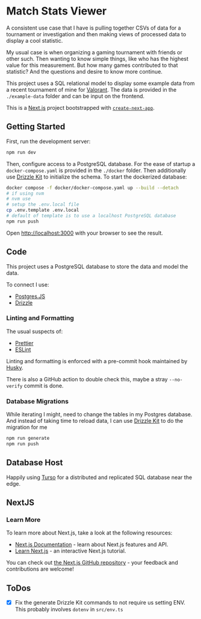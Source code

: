 # Match Stats Viewer

A consistent use case that I have is pulling together CSVs of data for a tournament or investigation and then making views of processed data to display a cool statistic.

My usual case is when organizing a gaming tournament with friends or other such. Then wanting to know simple things, like who has the highest value for this measurement. But how many games contributed to that statistic? And the questions and desire to know more continue.

This project uses a SQL relational model to display some example data from a recent tournament of mine for [Valorant](https://playvalorant.com/en-us/). The data is provided in the `./example-data` folder and can be input on the frontend.

This is a [Next.js](https://nextjs.org/) project bootstrapped with [`create-next-app`](https://github.com/vercel/next.js/tree/canary/packages/create-next-app).

## Getting Started

First, run the development server:

```bash
npm run dev
```

Then, configure access to a PostgreSQL database. For the ease of startup a `docker-compose.yaml` is provided in the `./docker` folder.
Then additionally use [Drizzle Kit](https://orm.drizzle.team/kit-docs) to initialize the schema. To start the dockerized database:

```bash
docker compose -f docker/docker-compose.yaml up --build --detach
# if using nvm
# nvm use
# setup the .env.local file
cp .env.template .env.local
# default of template is to use a localhost PostgreSQL database
npm run push
```

Open [http://localhost:3000](http://localhost:3000) with your browser to see the result.

## Code

This project uses a PostgreSQL database to store the data and model the data.

To connect I use:

-   [Postgres.JS](https://github.com/porsager/postgres)
-   [Drizzle](https://orm.drizzle.team/)

### Linting and Formatting

The usual suspects of:

-   [Prettier](https://prettier.io/)
-   [ESLint](https://eslint.org/)

Linting and formatting is enforced with a pre-commit hook maintained by [Husky](https://typicode.github.io/husky/).

There is also a GitHub action to double check this, maybe a stray `--no-verify` commit is done.

### Database Migrations

While iterating I might, need to change the tables in my Postgres database. And instead of taking time to reload data, I can use [Drizzle Kit](https://orm.drizzle.team/kit-docs) to do the migration for me

```bash
npm run generate
npm run push
```

## Database Host

Happily using [Turso](https://turso.tech/) for a distributed and replicated SQL database near the edge.

## NextJS

### Learn More

To learn more about Next.js, take a look at the following resources:

-   [Next.js Documentation](https://nextjs.org/docs) - learn about Next.js features and API.
-   [Learn Next.js](https://nextjs.org/learn) - an interactive Next.js tutorial.

You can check out [the Next.js GitHub repository](https://github.com/vercel/next.js/) - your feedback and contributions are welcome!

## ToDos

-   [x] Fix the generate Drizzle Kit commands to not require us setting ENV. This probably involves `dotenv` in `src/env.ts`

